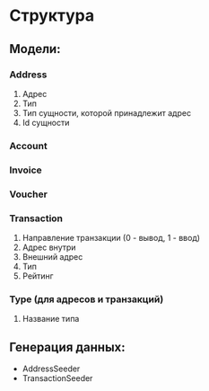 # Структура
## Модели:
### Address
1. Адрес
2. Тип
3. Тип сущности, которой принадлежит адрес
4. Id сущности
### Account
### Invoice
### Voucher
### Transaction
1. Направление транзакции (0 - вывод, 1 - ввод)
2. Адрес внутри
3. Внешний адрес
4. Тип
5. Рейтинг
### Type (для адресов и транзакций)
1. Название типа


## Генерация данных:
- AddressSeeder
- TransactionSeeder
